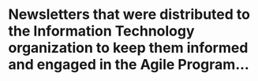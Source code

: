 # Newsletters that were distributed to the Information Technology organization to keep them informed and engaged in the Agile Program...
